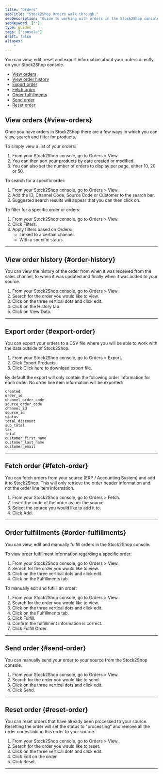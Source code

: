 ```yaml
---
title: "Orders"
seoTitle: "Stock2Shop Orders walk through."
seoDescription: "Guide to working with orders in the Stock2Shop console."
seoKeyword: [""]
type: guides
tags: ["console"]
draft: false
aliases:
    - 
---
```


You can view, edit, reset and export information about your orders directly on your Stock2Shop console. 

- [View orders](#view-orders)
- [View order history](#order-history)
- [Export order](#export-order)
- [Fetch order](#fetch-order)
- [Order fulfillments](#order-fulfillments)
- [Send order](#send-order)
- [Reset order](#reset-order)

## View orders {#view-orders}
Once you have orders in Stock2Shop there are a few ways in which you can view, search and filter for products.

To simply view a list of your orders:

1. From your Stock2Shop console, go to Orders > View.
2. You can then sort your products by date created or modified.
3. You can also set the number of orders to display per page, either 10, 20 or 50.

To search for a specific order:

1. From your Stock2Shop console, go to Orders > View.
2. Add the ID, Channel Code, Source Code or Customer to the search bar.
3. Suggested search results will appear that you can then click on.

To filter for a specific order or orders:

1. From your Stock2Shop console, go to Orders > View.
2. Click Filters.
3. Apply filters based on Orders:
    - Linked to a certain channel.
    - With a specific status.
    
---

## View order history {#order-history}
You can view the history of the order from when it was received from the sales channel, to when it was updated and finally when it was added to your source.

1. From your Stock2Shop console, go to Orders > View.
2. Search for the order you would like to view.
3. Click on the three vertical dots and click edit.
4. Click on the History tab.
5. Click on View Data.

---

## Export order {#export-order}
You can export your orders to a CSV file where you will be able to work with the data outside of Stock2Shop.

1. From your Stock2Shop console, go to Orders > Export.
2. Click Export Products.
3. Click Click here to download export file.

By default the export will only contain the following order information for each order. No order line item information will be exported:

```
created
order_id
channel_order_code
source_order_code
channel_id
source_id
status
total_discount
sub_total
tax
total
customer_first_name
customer_last_name
customer_email
```

---

## Fetch order {#fetch-order}
You can fetch orders from your source (ERP / Accounting System) and add it to Stock2Shop. This will only retrieve the order header information and not the order line item information.

1. From your Stock2Shop console, go to Orders > Fetch.
2. Insert the code of the order as per the source.
3. Select the source you would like to add it to.
4. Click Add.

---

## Order fulfillments {#order-fulfillments}
You can view, edit and manually fulfill orders in the Stock2Shop console.

To view order fulfillment information regarding a specific order:

1. From your Stock2Shop console, go to Orders > View.
2. Search for the order you would like to view.
3. Click on the three vertical dots and click edit.
4. Click on the Fulfillments tab.

To manually edit and fuflill an order:

1. From your Stock2Shop console, go to Orders > View.
2. Search for the order you would like to view.
3. Click on the three vertical dots and click edit.
4. Click on the Fulfillments tab.
5. Click Fulfill.
6. Confirm the fulfillment information is correct.
7. Click Fulfill Order.

---

## Send order {#send-order}
You can manually send your order to your source from the Stock2Shop console.

1. From your Stock2Shop console, go to Orders > View.
2. Search for the order you would like to send.
3. Click on the three vertical dots and click edit.
4. Click Send.

---

## Reset order {#reset-order}
You can reset orders that have already been processed to your source. Resetting the order will set the status to "processing" and remove all the order codes linking this order to your source.

1. From your Stock2Shop console, go to Orders > View.
2. Search for the order you would like to reset.
3. Click on the three vertical dots and click edit.
4. Click Edit on the order.
5. Click Reset.

---




